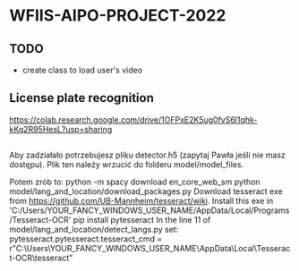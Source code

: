 # WFIIS-AIPO-PROJECT-2022

## TODO

- create class to load user's video

## License plate recognition
https://colab.research.google.com/drive/1OFPxE2K5ug0fvS6l1qhk-kKq2R95HesL?usp=sharing

##
Aby zadziałało potrzebujesz pliku detector.h5 (zapytaj Pawła jeśli nie masz dostępu). Plik ten należy wrzucić do folderu model/model\_files.

Potem zrób to:
python -m spacy download en\_core\_web\_sm
python model/lang\_and\_location/download\_packages.py
Download tesseract exe from https://github.com/UB-Mannheim/tesseract/wiki.
Install this exe in 'C:/Users/YOUR\_FANCY\_WINDOWS\_USER\_NAME/AppData/Local/Programs/Tesseract-OCR'
pip install pytesseract
In the line 11 of model/lang\_and\_location/detect\_langs.py set: pytesseract.pytesseract.tesseract\_cmd = r"C:\Users\YOUR\_FANCY\_WINDOWS\_USER\_NAME\AppData\Local\Tesseract-OCR\tesseract"

